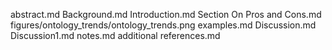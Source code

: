 abstract.md
Background.md
Introduction.md
Section On Pros and Cons.md
figures/ontology_trends/ontology_trends.png
examples.md
Discussion.md
Discussion1.md
notes.md
additional references.md
